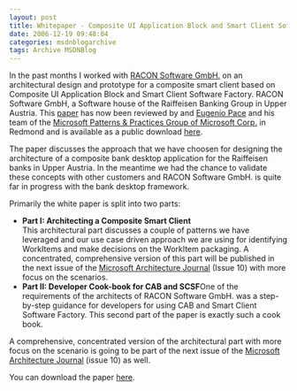 ```yaml
---
layout: post
title: Whitepaper - Composite UI Application Block and Smart Client Software Factory in the real world
date: 2006-12-19 09:48:04
categories: msdnblogarchive
tags: Archive MSDNBlog
---
```


In the past months I worked with [RACON Software GmbH.](http://www.racon.at/ "RACON") on an architectural design and prototype for a composite smart client based on Composite UI Application Block and Smart Client Software Factory. RACON Software GmbH, a Software house of the Raiffeisen Banking Group in Upper Austria. This [paper](http://www.microsoft.com/downloads/details.aspx?FamilyID=5f9a8435-1651-4be2-956d-0446a89a7358&displaylang=en "Whitepaper") has now been reviewed by and [Eugenio Pace](http://blogs.msdn.com/eugeniop/archive/2006/12/14/cab-smart-client-software-factory-real-world-experiences.aspx "Eugeniop") and his team of the [Microsoft Patterns & Practices Group of Microsoft Corp.](http://msdn.microsoft.com/practices/ "Patterns and Practices") in Redmond and is available as a public download [here](http://www.microsoft.com/downloads/details.aspx?FamilyID=5f9a8435-1651-4be2-956d-0446a89a7358&displaylang=en "RACON GmbH. Whitepaper").

 The paper discusses the approach that we have choosen for designing the architecture of a composite bank desktop application for the Raiffeisen banks in Upper Austria. In the meantime we had the chance to validate these concepts with other customers and RACON Software GmbH. is quite far in progress with the bank desktop framework.

 Primarily the white paper is split into two parts:

 * **Part I: Architecting a Composite Smart Client**  
This architectural part discusses a couple of patterns we have leveraged and our use case driven approach we are using for identifying WorkItems and make decisions on the WorkItem packaging. A concentrated, comprehensive version of this part will be published in the next issue of the [Microsoft Architecture Journal](http://www.architecturejournal.net/ "Architecture Journal") (Issue 10) with more focus on the scenarios.
* **Part II: Developer Cook-book for CAB and SCSF**One of the requirements of the architects of RACON Software GmbH. was a step-by-step guidance for developers for using CAB and Smart Client Software Factory. This second part of the paper is exactly such a cook book.

 A comprehensive, concentrated version of the architectural part with more focus on the scenario is going to be part of the next issue of the [Microsoft Architecture Journal](http://www.architecturejournal.net/ "Architecture Journal") (issue 10) as well.

 You can download the paper [here](http://www.microsoft.com/downloads/details.aspx?FamilyID=5f9a8435-1651-4be2-956d-0446a89a7358&displaylang=en "Whitepaper").


